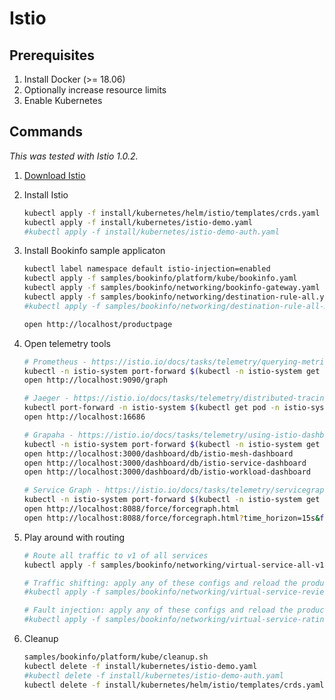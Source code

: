 # Istio

## Prerequisites

1. Install Docker (>= 18.06)
2. Optionally increase resource limits
3. Enable Kubernetes

## Commands

_This was tested with Istio 1.0.2._

1. [Download Istio](https://istio.io/docs/setup/kubernetes/download-release/)

1. Install Istio

   ```sh
   kubectl apply -f install/kubernetes/helm/istio/templates/crds.yaml
   kubectl apply -f install/kubernetes/istio-demo.yaml
   #kubectl apply -f install/kubernetes/istio-demo-auth.yaml
   ```

1. Install Bookinfo sample applicaton

   ```sh
   kubectl label namespace default istio-injection=enabled
   kubectl apply -f samples/bookinfo/platform/kube/bookinfo.yaml
   kubectl apply -f samples/bookinfo/networking/bookinfo-gateway.yaml
   kubectl apply -f samples/bookinfo/networking/destination-rule-all.yaml
   #kubectl apply -f samples/bookinfo/networking/destination-rule-all-mtls.yaml

   open http://localhost/productpage
   ```

1. Open telemetry tools

   ```sh
   # Prometheus - https://istio.io/docs/tasks/telemetry/querying-metrics/
   kubectl -n istio-system port-forward $(kubectl -n istio-system get pod -l app=prometheus -o jsonpath='{.items[0].metadata.name}') 9090:9090 &
   open http://localhost:9090/graph

   # Jaeger - https://istio.io/docs/tasks/telemetry/distributed-tracing/
   kubectl port-forward -n istio-system $(kubectl get pod -n istio-system -l app=jaeger -o jsonpath='{.items[0].metadata.name}') 16686:16686 &
   open http://localhost:16686

   # Grapaha - https://istio.io/docs/tasks/telemetry/using-istio-dashboard/
   kubectl -n istio-system port-forward $(kubectl -n istio-system get pod -l app=grafana -o jsonpath='{.items[0].metadata.name}') 3000:3000 &
   open http://localhost:3000/dashboard/db/istio-mesh-dashboard
   open http://localhost:3000/dashboard/db/istio-service-dashboard
   open http://localhost:3000/dashboard/db/istio-workload-dashboard

   # Service Graph - https://istio.io/docs/tasks/telemetry/servicegraph/
   kubectl -n istio-system port-forward $(kubectl -n istio-system get pod -l app=servicegraph -o jsonpath='{.items[0].metadata.name}') 8088:8088 &
   open http://localhost:8088/force/forcegraph.html
   open http://localhost:8088/force/forcegraph.html?time_horizon=15s&filter_empty=true
   ```

1. Play around with routing

   ```sh
   # Route all traffic to v1 of all services
   kubectl apply -f samples/bookinfo/networking/virtual-service-all-v1.yaml

   # Traffic shifting: apply any of these configs and reload the product page
   #kubectl apply -f samples/bookinfo/networking/virtual-service-reviews-*

   # Fault injection: apply any of these configs and reload the product page
   #kubectl apply -f samples/bookinfo/networking/virtual-service-ratings-test-*
   ```

1. Cleanup

   ```sh
   samples/bookinfo/platform/kube/cleanup.sh
   kubectl delete -f install/kubernetes/istio-demo.yaml
   #kubectl delete -f install/kubernetes/istio-demo-auth.yaml
   kubectl delete -f install/kubernetes/helm/istio/templates/crds.yaml -n istio-system
   ```
